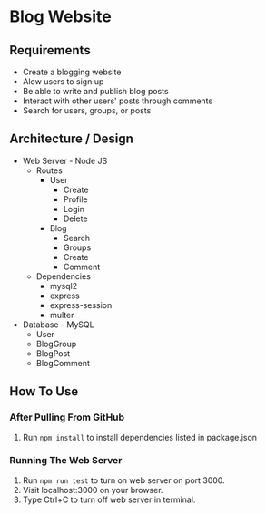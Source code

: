 # Blog Website

## Requirements
* Create a blogging website
* Alow users to sign up
* Be able to write and publish blog posts
* Interact with other users' posts through comments
* Search for users, groups, or posts

## Architecture / Design
* Web Server - Node JS
  * Routes
    * User
      * Create
      * Profile
      * Login
      * Delete
    * Blog
      * Search
      * Groups
      * Create
      * Comment
  * Dependencies
    * mysql2
    * express
    * express-session
    * multer
* Database - MySQL
  * User
  * BlogGroup
  * BlogPost
  * BlogComment

## How To Use

### After Pulling From GitHub
1. Run `npm install` to install dependencies listed in package.json

### Running The Web Server
1. Run `npm run test` to turn on web server on port 3000.
2. Visit localhost:3000 on your browser.
3. Type Ctrl+C to turn off web server in terminal.